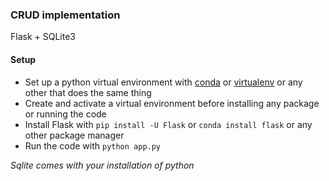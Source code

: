 
### CRUD implementation
Flask + SQLite3

#### Setup

- Set up a python virtual environment with [conda](https://docs.conda.io/en/latest/miniconda.html) or [virtualenv](https://docs.python.org/3/library/venv.html) or any other that does the same thing
- Create and activate a virtual environment before installing any package or running the code
- Install Flask with `pip install -U Flask` or `conda install flask` or any other package manager
- Run the code with `python app.py`

*Sqlite comes with your installation of python*